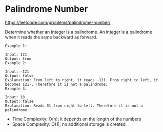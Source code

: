 # Palindrome Number 
https://leetcode.com/problems/palindrome-number/


Determine whether an integer is a palindrome. An integer is a palindrome when it reads the same backward as forward.

```
Example 1:

Input: 121
Output: true
Example 2:

Input: -121
Output: false
Explanation: From left to right, it reads -121. From right to left, it becomes 121-. Therefore it is not a palindrome.
Example 3:

Input: 10
Output: false
Explanation: Reads 01 from right to left. Therefore it is not a palindrome.
```

- Time Complexity: O(n); it depends on the length of the numbers 
- Space Complexity: O(1); no additional storage is created. 